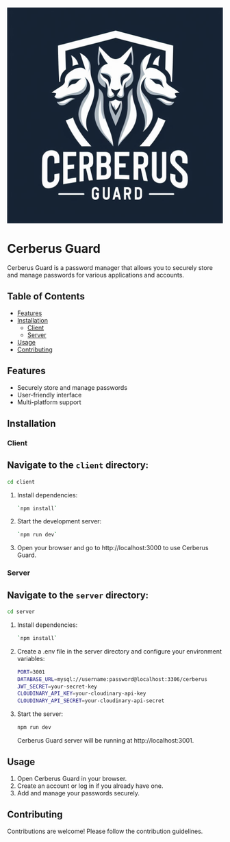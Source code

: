 ![Cerberus](/client/src/assets/cerberusLogo.jpg "Cerberus Guard")
# Cerberus Guard

Cerberus Guard is a password manager that allows you to securely store and manage passwords for various applications and accounts.

## Table of Contents

- [Features](#features)
- [Installation](#installation)
  - [Client](#client)
  - [Server](#server)
- [Usage](#usage)
- [Contributing](#contributing)

## Features

- Securely store and manage passwords
- User-friendly interface
- Multi-platform support

## Installation

### Client

## Navigate to the `client` directory:

   ```bash
   cd client
   ````

1. Install dependencies:
   ```bash
   `npm install`
   ````
2. Start the development server:
   ```bash
   `npm run dev`
   ````
3. Open your browser and go to http://localhost:3000 to use Cerberus Guard.

### Server

## Navigate to the `server` directory:

   ```bash
   cd server
   ````
1. Install dependencies:
   ```bash
   `npm install`
   ````
2. Create a .env file in the server directory and configure your environment variables:
   ```bash
   PORT=3001
   DATABASE_URL=mysql://username:password@localhost:3306/cerberus
   JWT_SECRET=your-secret-key
   CLOUDINARY_API_KEY=your-cloudinary-api-key
   CLOUDINARY_API_SECRET=your-cloudinary-api-secret
   ````
3. Start the server:
   ```bash
   npm run dev
   ````
   Cerberus Guard server will be running at http://localhost:3001.

## Usage

1. Open Cerberus Guard in your browser.
2. Create an account or log in if you already have one.
3. Add and manage your passwords securely.

## Contributing
   Contributions are welcome! Please follow the contribution guidelines.




   



